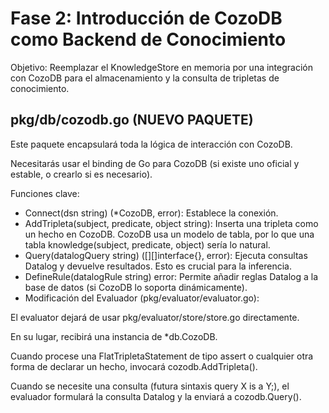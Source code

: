 # Fase 2: Introducción de CozoDB como Backend de Conocimiento

Objetivo: Reemplazar el KnowledgeStore en memoria por una integración con CozoDB para el almacenamiento y la consulta de tripletas de conocimiento.

## pkg/db/cozodb.go (NUEVO PAQUETE)

Este paquete encapsulará toda la lógica de interacción con CozoDB.

Necesitarás usar el binding de Go para CozoDB (si existe uno oficial y estable, o crearlo si es necesario).

Funciones clave:
- Connect(dsn string) (*CozoDB, error): Establece la conexión.
- AddTripleta(subject, predicate, object string): Inserta una tripleta como un hecho en CozoDB. CozoDB usa un modelo de tabla, por lo que una tabla knowledge(subject, predicate, object) sería lo natural.
- Query(datalogQuery string) ([][]interface{}, error): Ejecuta consultas Datalog y devuelve resultados. Esto es crucial para la inferencia.
- DefineRule(datalogRule string) error: Permite añadir reglas Datalog a la base de datos (si CozoDB lo soporta dinámicamente).
- Modificación del Evaluador (pkg/evaluator/evaluator.go):

El evaluator dejará de usar pkg/evaluator/store/store.go directamente.

En su lugar, recibirá una instancia de *db.CozoDB.

Cuando procese una FlatTripletaStatement de tipo assert o cualquier otra forma de declarar un hecho, invocará cozodb.AddTripleta().

Cuando se necesite una consulta (futura sintaxis query X is a Y;), el evaluador formulará la consulta Datalog y la enviará a cozodb.Query().